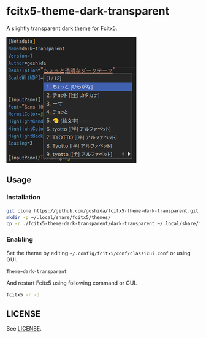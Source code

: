 # fcitx5-theme-dark-transparent

A slightly transparent dark theme for Fcitx5.

![preview](images/screenshot.png)


## Usage

### Installation

```bash
git clone https://github.com/goshida/fcitx5-theme-dark-transparent.git
mkdir -p ~/.local/share/fcitx5/themes/
cp -r ./fcitx5-theme-dark-transparent/dark-transparent ~/.local/share/fcitx5/themes/
```

### Enabling

Set the theme by editing `~/.config/fcitx5/conf/classicui.conf` or using GUI.

```dosini
Theme=dark-transparent
```

And restart Fcitx5 using following command or GUI.

```bash
fcitx5 -r -d
```


## LICENSE

See [LICENSE](LICENSE).

